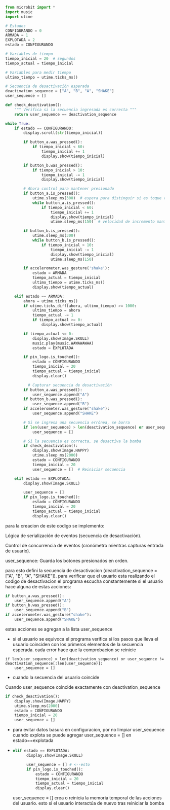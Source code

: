```py
from microbit import *
import music
import utime

# Estados
CONFIGURANDO = 0
ARMADA = 1
EXPLOTADA = 2
estado = CONFIGURANDO

# Variables de tiempo
tiempo_inicial = 20  # segundos
tiempo_actual = tiempo_inicial

# Variables para medir tiempo
ultimo_tiempo = utime.ticks_ms()

# Secuencia de desactivación esperada
deactivation_sequence = ["A", "B", "A", "SHAKE"]
user_sequence = []

def check_deactivation():
    """ Verifica si la secuencia ingresada es correcta """
    return user_sequence == deactivation_sequence

while True:
    if estado == CONFIGURANDO:
        display.scroll(str(tiempo_inicial))

        if button_a.was_pressed():
            if tiempo_inicial < 60:
                tiempo_inicial += 1
                display.show(tiempo_inicial)

        if button_b.was_pressed():
            if tiempo_inicial > 10:
                tiempo_inicial -= 1
                display.show(tiempo_inicial)

        # Ahora control para mantener presionado
        if button_a.is_pressed():
            utime.sleep_ms(300)  # espera para distinguir si es toque corto o presionado
            while button_a.is_pressed():
                if tiempo_inicial < 60:
                    tiempo_inicial += 1
                    display.show(tiempo_inicial)
                    utime.sleep_ms(150)  # velocidad de incremento manteniendo presionado

        if button_b.is_pressed():
            utime.sleep_ms(300)
            while button_b.is_pressed():
                if tiempo_inicial > 10:
                    tiempo_inicial -= 1
                    display.show(tiempo_inicial)
                    utime.sleep_ms(150)

        if accelerometer.was_gesture('shake'):
            estado = ARMADA
            tiempo_actual = tiempo_inicial
            ultimo_tiempo = utime.ticks_ms()
            display.show(tiempo_actual)

    elif estado == ARMADA:
        ahora = utime.ticks_ms()
        if utime.ticks_diff(ahora, ultimo_tiempo) >= 1000:
            ultimo_tiempo = ahora
            tiempo_actual -= 1
            if tiempo_actual >= 0:
                display.show(tiempo_actual)

        if tiempo_actual <= 0:
            display.show(Image.SKULL)
            music.play(music.WAWAWAWAA)
            estado = EXPLOTADA

        if pin_logo.is_touched():
            estado = CONFIGURANDO
            tiempo_inicial = 20
            tiempo_actual = tiempo_inicial
            display.clear()

          # Capturar secuencia de desactivación
        if button_a.was_pressed():
            user_sequence.append("A")
        if button_b.was_pressed():
            user_sequence.append("B")
        if accelerometer.was_gesture("shake"):
            user_sequence.append("SHAKE")

        # Si se ingresa una secuencia errónea, se borra
        if len(user_sequence) > len(deactivation_sequence) or user_sequence != deactivation_sequence[:len(user_sequence)]:
            user_sequence = []

        # Si la secuencia es correcta, se desactiva la bomba
        if check_deactivation():
            display.show(Image.HAPPY)
            utime.sleep_ms(2000)
            estado = CONFIGURANDO
            tiempo_inicial = 20
            user_sequence = []  # Reiniciar secuencia

    elif estado == EXPLOTADA:
        display.show(Image.SKULL)

        user_sequence = []
        if pin_logo.is_touched():
            estado = CONFIGURANDO
            tiempo_inicial = 20
            tiempo_actual = tiempo_inicial
            display.clear()
```

para la creacion de este codigo se implemento:

Lógica de serialización de eventos (secuencia de desactivación).

Control de concurrencia de eventos (cronómetro mientras capturas entrada de usuario).

user_sequence: Guarda los botones presionados en orden.

para esto defini la secuencia de desactivacion (deactivation_sequence = ["A", "B", "A", "SHAKE"]). para verificar que el usuario esta 
realizando el codigo de desactivacion el programa escucha constantemente si el usuario hace alguna de estas acciones:

```py
if button_a.was_pressed():
    user_sequence.append("A")
if button_b.was_pressed():
    user_sequence.append("B")
if accelerometer.was_gesture("shake"):
    user_sequence.append("SHAKE")
```

estas acciones se agregan a la lista user_sequence

- si el usuario se equivoca el programa verifica si los pasos que lleva el usuario coinciden con los primeros elementos
  de la secuencia esperada. cada error hace que la comprobacion se reinicie 

```
if len(user_sequence) > len(deactivation_sequence) or user_sequence != deactivation_sequence[:len(user_sequence)]:
    user_sequence = []
```

- cuando la secuencia del usuario coincide

Cuando user_sequence coincide exactamente con deactivation_sequence

```py
if check_deactivation():
    display.show(Image.HAPPY)
    utime.sleep_ms(2000)
    estado = CONFIGURANDO
    tiempo_inicial = 20
    user_sequence = []
```

- para evitar datos basura en configuracion, por no limpiar user_sequence cuando explota se puede agregar user_sequence = [] en estado==explotada

- ```py
  elif estado == EXPLOTADA:
        display.show(Image.SKULL)

        user_sequence = [] # <--esto
        if pin_logo.is_touched():
            estado = CONFIGURANDO
            tiempo_inicial = 20
            tiempo_actual = tiempo_inicial
            display.clear()
  ```
  user_sequence = [] crea o reinicia la memoria temporal de las acciones del usuario. esto si el usuario interactúa de nuevo tras
  reiniciar la bomba




